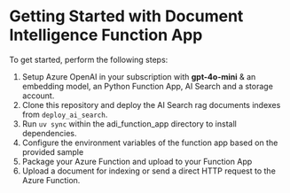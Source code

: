 # Getting Started with Document Intelligence Function App

To get started, perform the following steps:

1. Setup Azure OpenAI in your subscription with **gpt-4o-mini** & an embedding model, an Python Function App, AI Search and a storage account.
2. Clone this repository and deploy the AI Search rag documents indexes from `deploy_ai_search`.
3. Run `uv sync` within the adi_function_app directory to install dependencies.
4. Configure the environment variables of the function app based on the provided sample
5. Package your Azure Function and upload to your Function App
6. Upload a document for indexing or send a direct HTTP request to the Azure Function.
